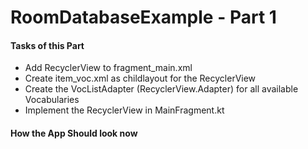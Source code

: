 # RoomDatabaseExample - Part 1

#### Tasks of this Part
- Add RecyclerView to fragment_main.xml
- Create item_voc.xml as childlayout for the RecyclerView
- Create the VocListAdapter (RecyclerView.Adapter) for all available Vocabularies
- Implement the RecyclerView in MainFragment.kt

#### How the App Should look now
